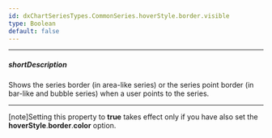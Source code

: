 ```yaml
---
id: dxChartSeriesTypes.CommonSeries.hoverStyle.border.visible
type: Boolean
default: false
---
```

---
##### shortDescription
Shows the series border (in area-like series) or the series point border (in bar-like and bubble series) when a user points to the series.

---
[note]Setting this property to **true** takes effect only if you have also set the **hoverStyle**.**border**.**color** option.